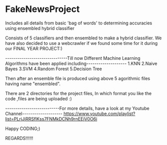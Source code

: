 # FakeNewsProject
Includes all details from basic 'bag of words' to determining accuracies using ensembled hybrid classifier

Consists of 5 classifiers and then ensembled to make a hybrid classifier. We have also decided to use a webcrawler if we found some 
time for it during our FINAL YEAR PROJECT:) 

-------------------------------Till now Different Machine Learning Algorithms have been applied including--------------------
  1.KNN
  2.Naive Bayes
  3.SVM
  4.Random Forest
  5.Decision Tree
  
Then after an ensemble file is produced using above 5 agorithmic files having name "ensembled".

There are 2 directories for the project files, In which format you like the code ,files are being uploaded :)

---------------------------For more details, have a look at my Youtube Channel--------------------
https://www.youtube.com/playlist?list=PLrjJjRRSflKss7FNMkDCNh9rnEEjV0O6i

Happy CODING;)

REGARDS!!!!!!
